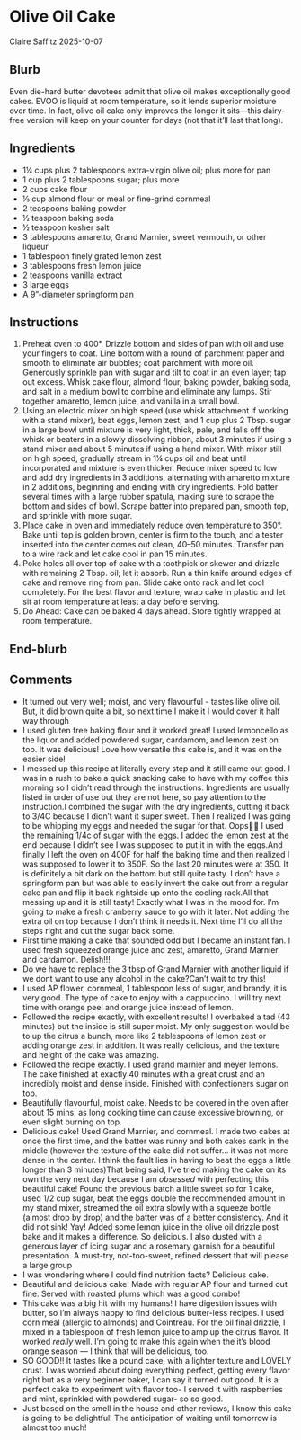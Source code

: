# Olive Oil Cake
Claire Saffitz
2025-10-07

## Blurb

Even die-hard butter devotees admit that olive oil makes exceptionally
good cakes. EVOO is liquid at room temperature, so it lends superior
moisture over time. In fact, olive oil cake only improves the longer it
sits—this dairy-free version will keep on your counter for days (not
that it’ll last that long).

## Ingredients

- 1¼ cups plus 2 tablespoons extra-virgin olive oil; plus more for pan
- 1 cup plus 2 tablespoons sugar; plus more
- 2 cups cake flour
- ⅓ cup almond flour or meal or fine-grind cornmeal
- 2 teaspoons baking powder
- ½ teaspoon baking soda
- ½ teaspoon kosher salt
- 3 tablespoons amaretto, Grand Marnier, sweet vermouth, or other
  liqueur
- 1 tablespoon finely grated lemon zest
- 3 tablespoons fresh lemon juice
- 2 teaspoons vanilla extract
- 3 large eggs
- A 9”-diameter springform pan

## Instructions

1.  Preheat oven to 400°. Drizzle bottom and sides of pan with oil and
    use your fingers to coat. Line bottom with a round of parchment
    paper and smooth to eliminate air bubbles; coat parchment with more
    oil. Generously sprinkle pan with sugar and tilt to coat in an even
    layer; tap out excess. Whisk cake flour, almond flour, baking
    powder, baking soda, and salt in a medium bowl to combine and
    eliminate any lumps. Stir together amaretto, lemon juice, and
    vanilla in a small bowl.
2.  Using an electric mixer on high speed (use whisk attachment if
    working with a stand mixer), beat eggs, lemon zest, and 1 cup plus 2
    Tbsp. sugar in a large bowl until mixture is very light, thick,
    pale, and falls off the whisk or beaters in a slowly dissolving
    ribbon, about 3 minutes if using a stand mixer and about 5 minutes
    if using a hand mixer. With mixer still on high speed, gradually
    stream in 1¼ cups oil and beat until incorporated and mixture is
    even thicker. Reduce mixer speed to low and add dry ingredients in 3
    additions, alternating with amaretto mixture in 2 additions,
    beginning and ending with dry ingredients. Fold batter several times
    with a large rubber spatula, making sure to scrape the bottom and
    sides of bowl. Scrape batter into prepared pan, smooth top, and
    sprinkle with more sugar.
3.  Place cake in oven and immediately reduce oven temperature to 350°.
    Bake until top is golden brown, center is firm to the touch, and a
    tester inserted into the center comes out clean, 40–50 minutes.
    Transfer pan to a wire rack and let cake cool in pan 15 minutes.
4.  Poke holes all over top of cake with a toothpick or skewer and
    drizzle with remaining 2 Tbsp. oil; let it absorb. Run a thin knife
    around edges of cake and remove ring from pan. Slide cake onto rack
    and let cool completely. For the best flavor and texture, wrap cake
    in plastic and let sit at room temperature at least a day before
    serving.
5.  Do Ahead: Cake can be baked 4 days ahead. Store tightly wrapped at
    room temperature.

## End-blurb

## Comments

- It turned out very well; moist, and very flavourful - tastes like
  olive oil. But, it did brown quite a bit, so next time I make it I
  would cover it half way through
- I used gluten free baking flour and it worked great! I used lemoncello
  as the liquor and added powdered sugar, cardamom, and lemon zest on
  top. It was delicious! Love how versatile this cake is, and it was on
  the easier side!
- I messed up this recipe at literally every step and it still came out
  good. I was in a rush to bake a quick snacking cake to have with my
  coffee this morning so I didn’t read through the instructions.
  Ingredients are usually listed in order of use but they are not here,
  so pay attention to the instruction.I combined the sugar with the dry
  ingredients, cutting it back to 3/4C because I didn’t want it super
  sweet. Then I realized I was going to be whipping my eggs and needed
  the sugar for that. Oops🤦‍♀️ I used the remaining 1/4c of sugar with the
  eggs. I added the lemon zest at the end because I didn’t see I was
  supposed to put it in with the eggs.And finally I left the oven on
  400F for half the baking time and then realized I was supposed to
  lower it to 350F. So the last 20 minutes were at 350. It is definitely
  a bit dark on the bottom but still quite tasty. I don’t have a
  springform pan but was able to easily invert the cake out from a
  regular cake pan and flip it back rightside up onto the cooling
  rack.All that messing up and it is still tasty! Exactly what I was in
  the mood for. I’m going to make a fresh cranberry sauce to go with it
  later. Not adding the extra oil on top because I don’t think it needs
  it. Next time I’ll do all the steps right and cut the sugar back some.
- First time making a cake that sounded odd but I became an instant fan.
  I used fresh squeezed orange juice and zest, amaretto, Grand Marnier
  and cardamon. Delish!!!
- Do we have to replace the 3 tbsp of Grand Marnier with another liquid
  if we dont want to use any alcohol in the cake?Can’t wait to try this!
- I used AP flower, cornmeal, 1 tablespoon less of sugar, and brandy, it
  is very good. The type of cake to enjoy with a cappuccino. I will try
  next time with orange peel and orange juice instead of lemon.
- Followed the recipe exactly, with excellent results! I overbaked a tad
  (43 minutes) but the inside is still super moist. My only suggestion
  would be to up the citrus a bunch, more like 2 tablespoons of lemon
  zest or adding orange zest in addition. It was really delicious, and
  the texture and height of the cake was amazing.
- Followed the recipe exactly. I used grand marnier and meyer lemons.
  The cake finished at exactly 40 minutes with a great crust and an
  incredibly moist and dense inside. Finished with confectioners sugar
  on top.
- Beautifully flavourful, moist cake. Needs to be covered in the oven
  after about 15 mins, as long cooking time can cause excessive
  browning, or even slight burning on top.
- Delicious cake! Used Grand Marnier, and cornmeal. I made two cakes at
  once the first time, and the batter was runny and both cakes sank in
  the middle (however the texture of the cake did not suffer… it was not
  more dense in the center. I think the fault lies in having to beat the
  eggs a little longer than 3 minutes)That being said, I’ve tried making
  the cake on its own the very next day because I am *obsessed* with
  perfecting this beautiful cake! Found the previous batch a little
  sweet so for 1 cake, used 1/2 cup sugar, beat the eggs double the
  recommended amount in my stand mixer, streamed the oil extra slowly
  with a squeeze bottle (almost drop by drop) and the batter was of a
  better consistency. And it did not sink! Yay! Added some lemon juice
  in the olive oil drizzle post bake and it makes a difference. So
  delicious. I also dusted with a generous layer of icing sugar and a
  rosemary garnish for a beautiful presentation. A must-try,
  not-too-sweet, refined dessert that will please a large group
- I was wondering where I could find nutrition facts? Delicious cake.
- Beautiful and delicious cake! Made with regular AP flour and turned
  out fine. Served with roasted plums which was a good combo!
- This cake was a big hit with my humans! I have digestion issues with
  butter, so I’m always happy to find delicious butter-less recipes. I
  used corn meal (allergic to almonds) and Cointreau. For the oil final
  drizzle, I mixed in a tablespoon of fresh lemon juice to amp up the
  citrus flavor. It worked *really* well. I’m going to make this again
  when the it’s blood orange season — I think that will be delicious,
  too.
- SO GOOD!! It tastes like a pound cake, with a lighter texture and
  LOVELY crust. I was worried about doing everything perfect, getting
  every flavor right but as a very beginner baker, I can say it turned
  out good. It is a perfect cake to experiment with flavor too- I served
  it with raspberries and mint, sprinkled with powdered sugar- so so
  good.
- Just based on the smell in the house and other reviews, I know this
  cake is going to be delightful! The anticipation of waiting until
  tomorrow is almost too much!
